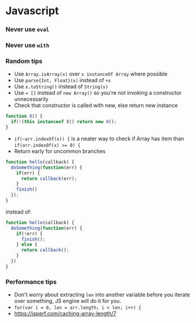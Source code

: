 
# Javascript

### Never use `eval`
### Never use `with`

### Random tips

* Use `Array.isArray(x)` over `x instanceOf Array` where possible
* Use `parse{Int, Float}(x)` instead of `+x`
* Use `x.toString()` instead of `String(x)`
* Use `= []` instead of `new Array()` so you're not invoking a constructor unnecessarily 
* Check that constructor is called with new, else return new instance
```js
function X() {
  if(!(this instanceof X)) return new X();
}
```
* `if(~arr.indexOf(x)) {` is a neater way to check if Array has item than `if(arr.indexOf(x) >= 0) {`
* Return early for uncommon branches
```js
function hello(callback) {
  doSomething(function(err) {
    if(err) {
      return callback(err);
    }
    finish()
  });
}
```
instead of:
```js
function hello(callback) {
  doSomething(function(err) {
    if(!err) {
      finish();
    } else {
      return callback();
    }
  })
}
```

### Performance tips

* Don't worry about extracting `len` into another variable before you iterate over something, JS engine will do it for you.
 * `for(var i = 0, len = arr.length; i < len; i++) {`
 * https://jsperf.com/caching-array-length/7
